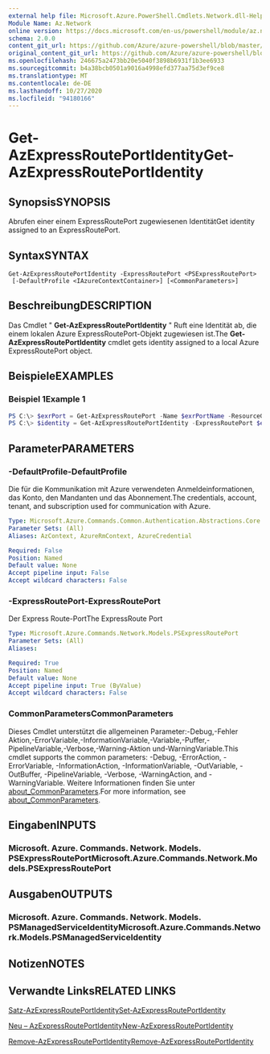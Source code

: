 ```yaml
---
external help file: Microsoft.Azure.PowerShell.Cmdlets.Network.dll-Help.xml
Module Name: Az.Network
online version: https://docs.microsoft.com/en-us/powershell/module/az.network/get-azexpressrouteportidentity
schema: 2.0.0
content_git_url: https://github.com/Azure/azure-powershell/blob/master/src/Network/Network/help/Get-AzExpressRoutePortIdentity.md
original_content_git_url: https://github.com/Azure/azure-powershell/blob/master/src/Network/Network/help/Get-AzExpressRoutePortIdentity.md
ms.openlocfilehash: 246675a2473bb20e5040f3898b6931f1b3ee6933
ms.sourcegitcommit: b4a38bcb0501a9016a4998efd377aa75d3ef9ce8
ms.translationtype: MT
ms.contentlocale: de-DE
ms.lasthandoff: 10/27/2020
ms.locfileid: "94180166"
---
```

# <span data-ttu-id="b4b4a-101">Get-AzExpressRoutePortIdentity</span><span class="sxs-lookup"><span data-stu-id="b4b4a-101">Get-AzExpressRoutePortIdentity</span></span>

## <span data-ttu-id="b4b4a-102">Synopsis</span><span class="sxs-lookup"><span data-stu-id="b4b4a-102">SYNOPSIS</span></span>
<span data-ttu-id="b4b4a-103">Abrufen einer einem ExpressRoutePort zugewiesenen Identität</span><span class="sxs-lookup"><span data-stu-id="b4b4a-103">Get identity assigned to an ExpressRoutePort.</span></span>

## <span data-ttu-id="b4b4a-104">Syntax</span><span class="sxs-lookup"><span data-stu-id="b4b4a-104">SYNTAX</span></span>

```
Get-AzExpressRoutePortIdentity -ExpressRoutePort <PSExpressRoutePort>
 [-DefaultProfile <IAzureContextContainer>] [<CommonParameters>]
```

## <span data-ttu-id="b4b4a-105">Beschreibung</span><span class="sxs-lookup"><span data-stu-id="b4b4a-105">DESCRIPTION</span></span>
<span data-ttu-id="b4b4a-106">Das Cmdlet " **Get-AzExpressRoutePortIdentity** " Ruft eine Identität ab, die einem lokalen Azure ExpressRoutePort-Objekt zugewiesen ist.</span><span class="sxs-lookup"><span data-stu-id="b4b4a-106">The **Get-AzExpressRoutePortIdentity** cmdlet gets identity assigned to a local Azure ExpressRoutePort object.</span></span>

## <span data-ttu-id="b4b4a-107">Beispiele</span><span class="sxs-lookup"><span data-stu-id="b4b4a-107">EXAMPLES</span></span>

### <span data-ttu-id="b4b4a-108">Beispiel 1</span><span class="sxs-lookup"><span data-stu-id="b4b4a-108">Example 1</span></span>
```powershell
PS C:\> $exrPort = Get-AzExpressRoutePort -Name $exrPortName -ResourceGroupName $resgpName
PS C:\> $identity = Get-AzExpressRoutePortIdentity -ExpressRoutePort $exrPort
```

## <span data-ttu-id="b4b4a-109">Parameter</span><span class="sxs-lookup"><span data-stu-id="b4b4a-109">PARAMETERS</span></span>

### <span data-ttu-id="b4b4a-110">-DefaultProfile</span><span class="sxs-lookup"><span data-stu-id="b4b4a-110">-DefaultProfile</span></span>
<span data-ttu-id="b4b4a-111">Die für die Kommunikation mit Azure verwendeten Anmeldeinformationen, das Konto, den Mandanten und das Abonnement.</span><span class="sxs-lookup"><span data-stu-id="b4b4a-111">The credentials, account, tenant, and subscription used for communication with Azure.</span></span>

```yaml
Type: Microsoft.Azure.Commands.Common.Authentication.Abstractions.Core.IAzureContextContainer
Parameter Sets: (All)
Aliases: AzContext, AzureRmContext, AzureCredential

Required: False
Position: Named
Default value: None
Accept pipeline input: False
Accept wildcard characters: False
```

### <span data-ttu-id="b4b4a-112">-ExpressRoutePort</span><span class="sxs-lookup"><span data-stu-id="b4b4a-112">-ExpressRoutePort</span></span>
<span data-ttu-id="b4b4a-113">Der Express Route-Port</span><span class="sxs-lookup"><span data-stu-id="b4b4a-113">The ExpressRoute Port</span></span>

```yaml
Type: Microsoft.Azure.Commands.Network.Models.PSExpressRoutePort
Parameter Sets: (All)
Aliases:

Required: True
Position: Named
Default value: None
Accept pipeline input: True (ByValue)
Accept wildcard characters: False
```

### <span data-ttu-id="b4b4a-114">CommonParameters</span><span class="sxs-lookup"><span data-stu-id="b4b4a-114">CommonParameters</span></span>
<span data-ttu-id="b4b4a-115">Dieses Cmdlet unterstützt die allgemeinen Parameter:-Debug,-Fehler Aktion,-ErrorVariable,-InformationVariable,-Variable,-Puffer,-PipelineVariable,-Verbose,-Warning-Aktion und-WarningVariable.</span><span class="sxs-lookup"><span data-stu-id="b4b4a-115">This cmdlet supports the common parameters: -Debug, -ErrorAction, -ErrorVariable, -InformationAction, -InformationVariable, -OutVariable, -OutBuffer, -PipelineVariable, -Verbose, -WarningAction, and -WarningVariable.</span></span> <span data-ttu-id="b4b4a-116">Weitere Informationen finden Sie unter [about_CommonParameters](http://go.microsoft.com/fwlink/?LinkID=113216).</span><span class="sxs-lookup"><span data-stu-id="b4b4a-116">For more information, see [about_CommonParameters](http://go.microsoft.com/fwlink/?LinkID=113216).</span></span>

## <span data-ttu-id="b4b4a-117">Eingaben</span><span class="sxs-lookup"><span data-stu-id="b4b4a-117">INPUTS</span></span>

### <span data-ttu-id="b4b4a-118">Microsoft. Azure. Commands. Network. Models. PSExpressRoutePort</span><span class="sxs-lookup"><span data-stu-id="b4b4a-118">Microsoft.Azure.Commands.Network.Models.PSExpressRoutePort</span></span>

## <span data-ttu-id="b4b4a-119">Ausgaben</span><span class="sxs-lookup"><span data-stu-id="b4b4a-119">OUTPUTS</span></span>

### <span data-ttu-id="b4b4a-120">Microsoft. Azure. Commands. Network. Models. PSManagedServiceIdentity</span><span class="sxs-lookup"><span data-stu-id="b4b4a-120">Microsoft.Azure.Commands.Network.Models.PSManagedServiceIdentity</span></span>

## <span data-ttu-id="b4b4a-121">Notizen</span><span class="sxs-lookup"><span data-stu-id="b4b4a-121">NOTES</span></span>

## <span data-ttu-id="b4b4a-122">Verwandte Links</span><span class="sxs-lookup"><span data-stu-id="b4b4a-122">RELATED LINKS</span></span>
[<span data-ttu-id="b4b4a-123">Satz-AzExpressRoutePortIdentity</span><span class="sxs-lookup"><span data-stu-id="b4b4a-123">Set-AzExpressRoutePortIdentity</span></span>](./Set-AzExpressRoutePortIdentity.md)

[<span data-ttu-id="b4b4a-124">Neu – AzExpressRoutePortIdentity</span><span class="sxs-lookup"><span data-stu-id="b4b4a-124">New-AzExpressRoutePortIdentity</span></span>](./New-AzExpressRoutePortIdentity.md)

[<span data-ttu-id="b4b4a-125">Remove-AzExpressRoutePortIdentity</span><span class="sxs-lookup"><span data-stu-id="b4b4a-125">Remove-AzExpressRoutePortIdentity</span></span>](./Remove-AzExpressRoutePortIdentity.md)